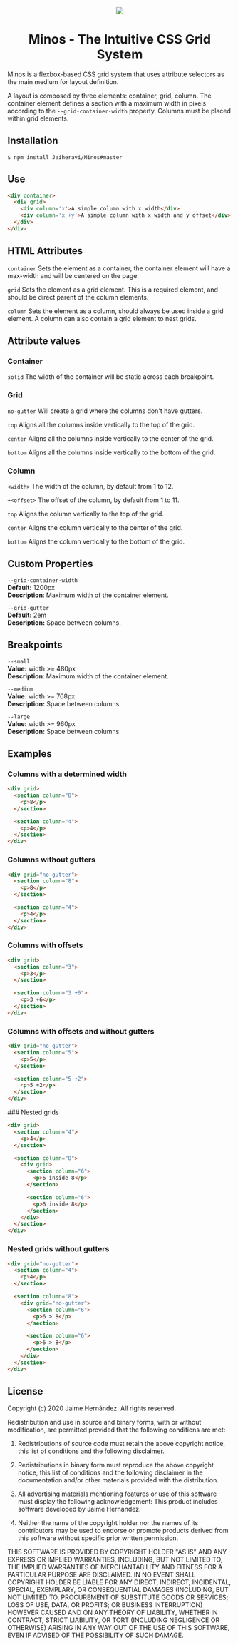 <p style="text-align: center;">
<img src="https://raw.githubusercontent.com/Jaiheravi/Minos/master/logo.svg">
</p>

<h1 style="text-align: center;">Minos - The Intuitive CSS Grid System</h1>

Minos is a flexbox-based CSS grid system that uses attribute selectors as the main medium for layout definition.

A layout is composed by three elements: container, grid, column. The container element defines a section with a maximum width in pixels according to the `--grid-container-width` property. Columns must be placed within grid elements.

## Installation

```
$ npm install Jaiheravi/Minos#master
```

## Use

```HTML
<div container>
  <div grid>
    <div column='x'>A simple column with x width</div>
    <div column='x +y'>A simple column with x width and y offset</div>
  </div>
</div>
```

## HTML Attributes

`container`
Sets the element as a container, the container element will have a max-width and will be centered on the page.

`grid`
Sets the element as a grid element. This is a required element, and should be direct parent of the column elements.

`column`
Sets the element as a column, should always be used inside a grid element. A column can also contain a grid element to nest grids.

## Attribute values

### Container

`solid`
The width of the container will be static across each breakpoint.

### Grid

`no-gutter`
Will create a grid where the columns don't have gutters.

`top`
Aligns all the columns inside vertically to the top of the grid.

`center`
Aligns all the columns inside vertically to the center of the grid.

`bottom`
Aligns all the columns inside vertically to the bottom of the grid.


### Column

`<width>`
The width of the column, by default from 1 to 12.

`+<offset>`
The offset of the column, by default from 1 to 11.

`top`
Aligns the column vertically to the top of the grid.

`center`
Aligns the column vertically to the center of the grid.

`bottom`
Aligns the column vertically to the bottom of the grid.


## Custom Properties

`--grid-container-width` <br>
**Default:** 1200px <br>
**Description**: Maximum width of the container element.

`--grid-gutter` <br>
**Default:** 2em <br>
**Description:** Space between columns.

## Breakpoints

`--small` <br>
**Value:** width >= 480px <br>
**Description**: Maximum width of the container element.

`--medium` <br>
**Value:** width >= 768px <br>
**Description:** Space between columns.

`--large` <br>
**Value:** width >= 960px <br>
**Description:** Space between columns.

## Examples

### Columns with a determined width

```HTML
<div grid>
  <section column="8">
    <p>8</p>
  </section>

  <section column="4">
    <p>4</p>
  </section>
</div>
```

### Columns without gutters

```HTML
<div grid="no-gutter">
  <section column="8">
    <p>8</p>
  </section>

  <section column="4">
    <p>4</p>
  </section>
</div>
```

### Columns with offsets

```HTML
<div grid>
  <section column="3">
    <p>3</p>
  </section>

  <section column="3 +6">
    <p>3 +6</p>
  </section>
</div>
```

### Columns with offsets and without gutters

```HTML
<div grid="no-gutter">
  <section column="5">
    <p>5</p>
  </section>

  <section column="5 +2">
    <p>5 +2</p>
  </section>
</div>
```

### Nested grids

```HTML
<div grid>
  <section column="4">
    <p>4</p>
  </section>

  <section column="8">
    <div grid>
      <section column="6">
        <p>6 inside 8</p>
      </section>

      <section column="6">
        <p>6 inside 8</p>
      </section>
    </div>
  </section>
</div>
```

### Nested grids without gutters

```HTML
<div grid="no-gutter">
  <section column="4">
    <p>4</p>
  </section>

  <section column="8">
    <div grid="no-gutter">
      <section column="6">
        <p>6 > 8</p>
      </section>

      <section column="6">
        <p>6 > 8</p>
      </section>
    </div>
  </section>
</div>
```

## License

Copyright (c) 2020 Jaime Hernández. All rights reserved.

Redistribution and use in source and binary forms, with or without modification,
are permitted provided that the following conditions are met:

1. Redistributions of source code must retain the above copyright notice, this
list of conditions and the following disclaimer.

2. Redistributions in binary form must reproduce the above copyright notice,
this list of conditions and the following disclaimer in the documentation and/or
other materials provided with the distribution.

3. All advertising materials mentioning features or use of this software must
display the following acknowledgement: This product includes software developed
by Jaime Hernández.

4. Neither the name of the copyright holder nor the names of its contributors
may be used to endorse or promote products derived from this software without
specific prior written permission.

THIS SOFTWARE IS PROVIDED BY COPYRIGHT HOLDER "AS IS" AND ANY EXPRESS OR IMPLIED
WARRANTIES, INCLUDING, BUT NOT LIMITED TO, THE IMPLIED WARRANTIES OF
MERCHANTABILITY AND FITNESS FOR A PARTICULAR PURPOSE ARE DISCLAIMED. IN NO EVENT
SHALL COPYRIGHT HOLDER BE LIABLE FOR ANY DIRECT, INDIRECT, INCIDENTAL, SPECIAL,
EXEMPLARY, OR CONSEQUENTIAL DAMAGES (INCLUDING, BUT NOT LIMITED TO, PROCUREMENT
OF SUBSTITUTE GOODS OR SERVICES; LOSS OF USE, DATA, OR PROFITS; OR BUSINESS
INTERRUPTION) HOWEVER CAUSED AND ON ANY THEORY OF LIABILITY, WHETHER IN
CONTRACT, STRICT LIABILITY, OR TORT (INCLUDING NEGLIGENCE OR OTHERWISE) ARISING
IN ANY WAY OUT OF THE USE OF THIS SOFTWARE, EVEN IF ADVISED OF THE POSSIBILITY
OF SUCH DAMAGE.
